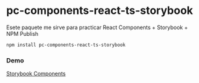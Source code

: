 # pc-components-react-ts-storybook

Esete paquete me sirve para practicar React Components + Storybook + NPM Publish

```bash
npm install pc-components-react-ts-storybook
```

### Demo

[Storybook Components](https://paulccuno.github.io/react-ts-storybook/)
